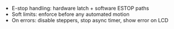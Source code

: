 - E-stop handling: hardware latch + software ESTOP paths
- Soft limits: enforce before any automated motion
- On errors: disable steppers, stop async timer, show error on LCD
